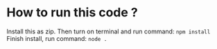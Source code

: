 # How to run this code ?
Install this as zip. Then turn on terminal and run command: `npm install` <br>
Finish install, run command: `node .`
